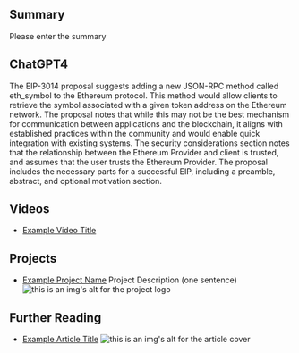 ## Summary

Please enter the summary

## ChatGPT4

The EIP-3014 proposal suggests adding a new JSON-RPC method called eth_symbol to the Ethereum protocol. This method would allow clients to retrieve the symbol associated with a given token address on the Ethereum network. The proposal notes that while this may not be the best mechanism for communication between applications and the blockchain, it aligns with established practices within the community and would enable quick integration with existing systems. The security considerations section notes that the relationship between the Ethereum Provider and client is trusted, and assumes that the user trusts the Ethereum Provider. The proposal includes the necessary parts for a successful EIP, including a preamble, abstract, and optional motivation section.

## Videos

- [Example Video Title](https://www.youtube.com/watch?v=TDGq4aeevgY)

## Projects

- [Example Project Name](https://xxxx.xxx/xxxxx) Project Description (one sentence) ![this is an img's alt for the project logo](https://xxxx.xxx/project-logo.xxx)

## Further Reading

- [Example Article Title](https://xxxx.xxx/xxxxx) ![this is an img's alt for the article cover](https://xxxx.xxx/article-cover.xxx)
